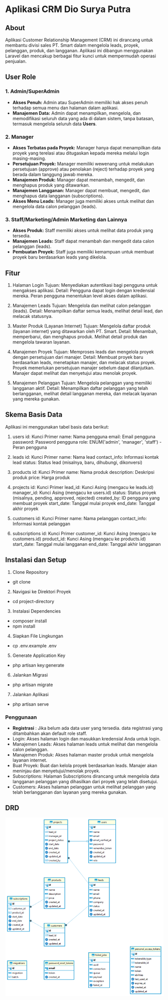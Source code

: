 <!-- <p align="center">
<a href="https://laravel.com" target="_blank">
<img src="https://raw.githubusercontent.com/laravel/art/master/logo-lockup/5%20SVG/2%20CMYK/1%20Full%20Color/laravel-logolockup-cmyk-red.svg" width="400" alt="Laravel Logo">
</a>
</p> -->

<h1>Aplikasi CRM Dio Surya Putra</h1>


## About

Aplikasi Customer Relationship Management (CRM) ini dirancang untuk membantu divisi sales PT. Smart dalam mengelola leads, proyek, pelanggan, produk, dan langganan. Aplikasi ini dibangun menggunakan Laravel dan mencakup berbagai fitur kunci untuk mempermudah operasi penjualan.

## User Role

<h3>1. Admin/SuperAdmin</h3>
<ul>
    <li><strong>Akses Penuh:</strong> Admin atau SuperAdmin memiliki hak akses penuh terhadap semua menu dan halaman dalam aplikasi.</li>
    <li><strong>Manajemen Data:</strong> Admin dapat menampilkan, mengelola, dan memodifikasi seluruh data yang ada di dalam sistem, tanpa batasan, termasuk mengelola seluruh data <strong>Users</strong>.</li>
</ul>

<h3>2. Manager</h3>
<ul>
    <li><strong>Akses Terbatas pada Proyek:</strong> Manager hanya dapat menampilkan data proyek yang terelasi atau ditugaskan kepada mereka melalui login masing-masing.</li>
    <li><strong>Persetujuan Proyek:</strong> Manager memiliki wewenang untuk melakukan persetujuan (approve) atau penolakan (reject) terhadap proyek yang berada dalam tanggung jawab mereka.</li>
    <li><strong>Manajemen Produk:</strong> Manager dapat menambah, mengedit, dan menghapus produk yang ditawarkan.</li>
    <li><strong>Manajemen Langganan:</strong> Manager dapat membuat, mengedit, dan menghapus data langganan (subscriptions).</li>
    <li><strong>Akses Menu Leads:</strong> Manager juga memiliki akses untuk melihat dan mengelola data calon pelanggan (leads).</li>
</ul>

<h3>3. Staff/Marketing/Admin Marketing dan Lainnya</h3>
<ul>
    <li><strong>Akses Produk:</strong> Staff memiliki akses untuk melihat data produk yang tersedia.</li>
    <li><strong>Manajemen Leads:</strong> Staff dapat menambah dan mengedit data calon pelanggan (leads).</li>
    <li><strong>Pembuatan Proyek:</strong> Staff juga memiliki kemampuan untuk membuat proyek baru berdasarkan leads yang dikelola.</li>
</ul>


## Fitur

1. Halaman Login
Tujuan: Menyediakan autentikasi bagi pengguna untuk mengakses aplikasi.
Detail: Pengguna dapat login dengan kredensial mereka. Peran pengguna menentukan level akses dalam aplikasi.

2. Manajemen Leads
Tujuan: Mengelola dan melihat calon pelanggan (leads).
Detail: Menampilkan daftar semua leads, melihat detail lead, dan melacak statusnya.

3. Master Produk (Layanan Internet)
Tujuan: Mengelola daftar produk (layanan internet) yang ditawarkan oleh PT. Smart.
Detail: Menambah, memperbarui, dan menghapus produk. Melihat detail produk dan mengelola tawaran layanan.

4. Manajemen Proyek
Tujuan: Memproses leads dan mengelola proyek dengan persetujuan dari manajer.
Detail: Membuat proyek baru berdasarkan leads, menetapkan manajer, dan melacak status proyek. Proyek memerlukan persetujuan manajer sebelum dapat dilanjutkan. Manajer dapat melihat dan menyetujui atau menolak proyek.

5. Manajemen Pelanggan
Tujuan: Mengelola pelanggan yang memiliki langganan aktif.
Detail: Menampilkan daftar pelanggan yang telah berlangganan, melihat detail langganan mereka, dan melacak layanan yang mereka gunakan.


## Skema Basis Data

Aplikasi ini menggunakan tabel basis data berikut:

1. users
id: Kunci Primer
name: Nama pengguna
email: Email pengguna
password: Password pengguna
role: ENUM('admin', 'manager', 'staff') - Peran pengguna

2. leads
id: Kunci Primer
name: Nama lead
contact_info: Informasi kontak lead
status: Status lead (misalnya, baru, dihubungi, dikonversi)

3. products
id: Kunci Primer
name: Nama produk
description: Deskripsi produk
price: Harga produk

4. projects
id: Kunci Primer
lead_id: Kunci Asing (mengacu ke leads.id)
manager_id: Kunci Asing (mengacu ke users.id)
status: Status proyek (misalnya, pending, approved, rejected)
created_by: ID pengguna yang membuat proyek
start_date: Tanggal mulai proyek
end_date: Tanggal akhir proyek

5. customers
id: Kunci Primer
name: Nama pelanggan
contact_info: Informasi kontak pelanggan

6. subscriptions
id: Kunci Primer
customer_id: Kunci Asing (mengacu ke customers.id)
product_id: Kunci Asing (mengacu ke products.id)
start_date: Tanggal mulai langganan
end_date: Tanggal akhir langganan


## Instalasi dan Setup

1. Clone Repository
 - git clone <repository-url>

2. Navigasi ke Direktori Proyek
 - cd project-directory

3. Instalasi Dependencies
 - composer install
 - npm install

4. Siapkan File Lingkungan
 - cp .env.example .env

5. Generate Application Key
 - php artisan key:generate

6. Jalankan Migrasi
 - php artisan migrate

7. Jalankan Aplikasi
 - php artisan serve


### Penggunaan

- <b>Registrasi</b> : Jika belum ada data user yang tersedia. data registrasi yang ditambahkan akan default role staff.
- Login: Akses halaman login dan masukkan kredensial Anda untuk login.
- Manajemen Leads: Akses halaman leads untuk melihat dan mengelola calon pelanggan.
- Manajemen Produk: Akses halaman master produk untuk mengelola layanan internet.
- Buat Proyek: Buat dan kelola proyek berdasarkan leads. Manajer akan meninjau dan menyetujui/menolak proyek.
- Subscriptions: Halaman Subscriptions dirancang untuk mengelola data langganan pelanggan yang dihasilkan dari proyek yang telah disetujui.
- Customers: Akses halaman pelanggan untuk melihat pelanggan yang telah berlangganan dan layanan yang mereka gunakan.

## DRD

<p align="center">
<img src="ERD.png" alt="Picture">
</p>
